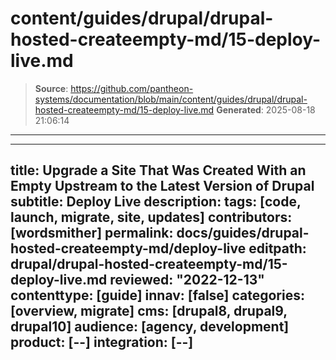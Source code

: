 # content/guides/drupal/drupal-hosted-createempty-md/15-deploy-live.md

> **Source**: https://github.com/pantheon-systems/documentation/blob/main/content/guides/drupal/drupal-hosted-createempty-md/15-deploy-live.md
> **Generated**: 2025-08-18 21:06:14

---

---
title: Upgrade a Site That Was Created With an Empty Upstream to the Latest Version of Drupal
subtitle: Deploy Live
description: 
tags: [code, launch, migrate, site, updates]
contributors: [wordsmither]
permalink: docs/guides/drupal-hosted-createempty-md/deploy-live
editpath: drupal/drupal-hosted-createempty-md/15-deploy-live.md
reviewed: "2022-12-13"
contenttype: [guide]
innav: [false]
categories: [overview, migrate]
cms: [drupal8, drupal9, drupal10]
audience: [agency, development]
product: [--]
integration: [--]
---

<Partial file="drupal/deploy-live.md" />
